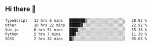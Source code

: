 ## Hi there 👋

<!--START_SECTION:waka-->

```txt
TypeScript   13 hrs 6 mins   ███████▒░░░░░░░░░░░░░░░░░   28.93 %
Other        10 hrs 22 mins  █████▓░░░░░░░░░░░░░░░░░░░   22.92 %
Vue.js       6 hrs 51 mins   ███▓░░░░░░░░░░░░░░░░░░░░░   15.13 %
Python       5 hrs 7 mins    ██▓░░░░░░░░░░░░░░░░░░░░░░   11.30 %
SCSS         2 hrs 32 mins   █▒░░░░░░░░░░░░░░░░░░░░░░░   05.63 %
```

<!--END_SECTION:waka-->
